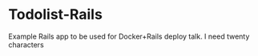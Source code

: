 Todolist-Rails
==============

Example Rails app to be used for Docker+Rails deploy talk.
I need twenty characters
